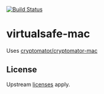 [![Build Status](https://travis-ci.org/elockcorp/virtualsafe-mac.svg?branch=master)](https://travis-ci.org/elockcorp/virtualsafe-mac)


# virtualsafe-mac
Uses [cryptomator/cryptomator-mac](https://github.com/cryptomator/cryptomator-mac)

## License

Upstream [licenses](https://github.com/cryptomator/cryptomator-mac/blob/master/LICENSE) apply.
